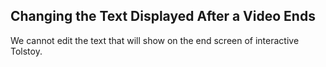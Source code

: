 ## Changing the Text Displayed After a Video Ends

We cannot edit the text that will show on the end screen of interactive Tolstoy.